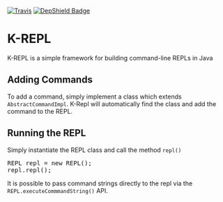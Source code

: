 [![Travis](https://travis-ci.org/teverett/krepl.svg?branch=master)](https://travis-ci.org/teverett/krepl)
[![DepShield Badge](https://depshield.sonatype.org/badges/teverett/krepl/depshield.svg)](https://depshield.github.io)

K-REPL
===

K-REPL is a simple framework for building command-line REPLs in Java


Adding Commands
---

To add a command, simply implement a class which extends `AbstractCommandImpl`.  K-Repl will automatically find the class and add the command to the REPL.

Running the REPL
---

Simply instantiate the REPL class and call the method `repl()`

<pre>
REPL repl = new REPL();
repl.repl();
</pre>

It is possible to pass command strings directly to the repl via the `REPL.executeCommmandString()` API.

